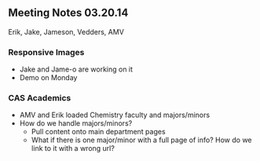 ## Meeting Notes 03.20.14
Erik, Jake, Jameson, Vedders, AMV
### Responsive Images
* Jake and Jame-o are working on it
* Demo on Monday

### CAS Academics
* AMV and Erik loaded Chemistry faculty and majors/minors
* How do we handle majors/minors? 
    * Pull content onto main department pages 
    * What if there is one major/minor with a full page of info? How do we link to it with a wrong url?
